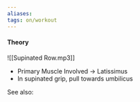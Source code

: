 ```yaml
---
aliases:
tags: on/workout 
---
```


#### Theory 
![[Supinated Row.mp3]]
- Primary Muscle Involved → Latissimus 
- In supinated grip, pull towards umbilicus

See also:


